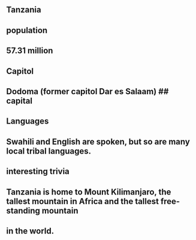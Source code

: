 ## Tanzania

## population
## 57.31 million

## Capitol
## Dodoma (former capitol Dar es Salaam)  ## capital

## Languages 
## Swahili and English are spoken, but so are many local tribal languages.


## interesting trivia
## Tanzania is home to Mount Kilimanjaro, the tallest mountain in Africa and the tallest free-standing mountain 
## in the world.



